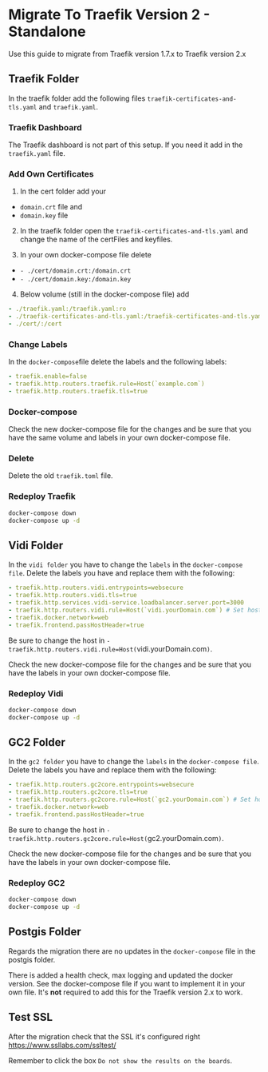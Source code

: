 # Migrate To Traefik Version 2 - Standalone

Use this guide to migrate from Traefik version 1.7.x to Traefik version 2.x

## Traefik Folder

In the traefik folder add the following files `traefik-certificates-and-tls.yaml` and `traefik.yaml`.

### Traefik Dashboard

The Traefik dashboard is not part of this setup. If you need it add in the `traefik.yaml` file.

### Add Own Certificates

1. In the cert folder add your

- `domain.crt` file and
- `domain.key` file

2. In the traefik folder open the `traefik-certificates-and-tls.yaml` and change the name of the certFiles and keyfiles.

3. In your own docker-compose file delete

- `- ./cert/domain.crt:/domain.crt`
- `- ./cert/domain.key:/domain.key`

4. Below volume (still in the docker-compose file) add

```yaml
- ./traefik.yaml:/traefik.yaml:ro
- ./traefik-certificates-and-tls.yaml:/traefik-certificates-and-tls.yaml
- ./cert/:/cert
```

### Change Labels

In the `docker-compose`file delete the labels and the following labels:

```yaml
- traefik.enable=false
- traefik.http.routers.traefik.rule=Host(`example.com`)
- traefik.http.routers.traefik.tls=true
```

### Docker-compose

Check the new docker-compose file for the changes and be sure that you have the same volume and labels in your own docker-compose file.

### Delete

Delete the old `traefik.toml` file.

### Redeploy Traefik

```sh
docker-compose down
docker-compose up -d
```

## Vidi Folder

In the `vidi folder` you have to change the `labels` in the `docker-compose file`. Delete the labels you have and replace them with the following:

```yaml
- traefik.http.routers.vidi.entrypoints=websecure
- traefik.http.routers.vidi.tls=true
- traefik.http.services.vidi-service.loadbalancer.server.port=3000
- traefik.http.routers.vidi.rule=Host(`vidi.yourDomain.com`) # Set host!
- traefik.docker.network=web
- traefik.frontend.passHostHeader=true
```

Be sure to change the host in `- traefik.http.routers.vidi.rule=Host(`vidi.yourDomain.com`)`.

Check the new docker-compose file for the changes and be sure that you have the labels in your own docker-compose file.

### Redeploy Vidi

```sh
docker-compose down
docker-compose up -d
```

## GC2 Folder

In the `gc2 folder` you have to change the `labels` in the `docker-compose file`. Delete the labels you have and replace them with the following:

```yaml
- traefik.http.routers.gc2core.entrypoints=websecure
- traefik.http.routers.gc2core.tls=true
- traefik.http.routers.gc2core.rule=Host(`gc2.yourDomain.com`) # Set host!
- traefik.docker.network=web
- traefik.frontend.passHostHeader=true
```

Be sure to change the host in `- traefik.http.routers.gc2core.rule=Host(`gc2.yourDomain.com`)`.

Check the new docker-compose file for the changes and be sure that you have the labels in your own docker-compose file.

### Redeploy GC2

```sh
docker-compose down
docker-compose up -d
```

## Postgis Folder

Regards the migration there are no updates in the `docker-compose` file in the postgis folder.

There is added a health check, max logging and updated the docker version. See the docker-compose file if you want to implement it in your own file. It's **not** required to add this for the Traefik version 2.x to work.

## Test SSL

After the migration check that the SSL it's configured right <https://www.ssllabs.com/ssltest/>

Remember to click the box `Do not show the results on the boards`.
